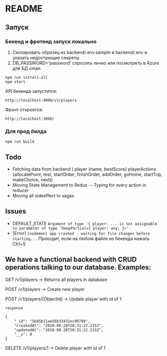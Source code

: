 # README

## Запуск

### Бекенд и фротенд запуск локально

1. Скопировать образец из backend/.env.sample в backend/.env и указать недостающие секреты
  1. DB_PASSWORD='password' спросить лично или посмотреть в Azure для БД cman

```
npm run install-all
npm start
```

API бекенда запустится:

`http://localhost:4000/v1/players`

Фронт откроется:

`http://localhost:3000/`

### Для прод билда

```
npm run build
```

## Todo

- Fetching data from backend (
  player {name, bestScore}
  playerActions (allocatePoint, rest, startOrder, finishOrder, addOrder, goHome, startTrip, makeChoice, next))
- Moving State Management to Redux
  -- Typing for every action in reducer
- Moving all sideeffect to sagas

## Issues

- DEFAULT_STATE `Argument of type '{ player: ... is not assignable to parameter of type 'DeepPartial<{ player: any; }>'.`
- [Error] `[nodemon] app crashed - waiting for file changes before starting...` Проходит, если на любом файле из бекенда нажать Ctrl+S

## We have a functional backend with CRUD operations talking to our database. Examples:

GET /v1/players -> Returns all players in database

POST /v1/players -> Create new player

POST /v1/players/[ObjectId] -> Update player with id of 1

```
response

{
    "_id": "5b85b11ae56b33431ec99799",
    "createdAt": "2018-08-28T20:31:22.215Z",
    "updatedAt": "2018-08-28T20:31:22.215Z",
    "__v": 0
}
```

DELETE /v1/players/1 -> Delete player with id of 1
